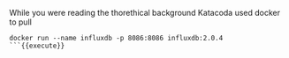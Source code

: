 
While you were reading the thorethical background Katacoda used docker to pull 

```
docker run --name influxdb -p 8086:8086 influxdb:2.0.4
```{{execute}}
